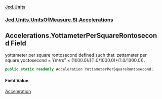 #### [Jcd.Units](index.md 'index')
### [Jcd.Units.UnitsOfMeasure.SI](Jcd.Units.UnitsOfMeasure.SI.md 'Jcd.Units.UnitsOfMeasure.SI').[Accelerations](Accelerations.md 'Jcd.Units.UnitsOfMeasure.SI.Accelerations')

## Accelerations.YottameterPerSquareRontosecond Field

yottameter per square rontosecond defined such that: zettameter per square yoctosecond = Ym/rs² ×
(1000.0)/((1.0/1000.0)*(1.0/1000.0)).

```csharp
public static readonly Acceleration YottameterPerSquareRontosecond;
```

#### Field Value
[Acceleration](Acceleration.md 'Jcd.Units.UnitTypes.Acceleration')